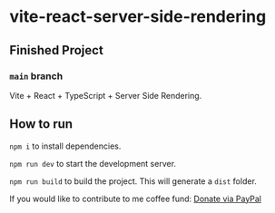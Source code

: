 # vite-react-server-side-rendering

## Finished Project

### `main` branch

Vite + React + TypeScript + Server Side Rendering.

## How to run

`npm i` to install dependencies.

`npm run dev` to start the development server.

`npm run build` to build the project. This will generate a `dist` folder.

If you would like to contribute to me coffee fund: [Donate via PayPal](https://www.paypal.com/donate/?business=XNPNP5FWN4B2A&no_recurring=0&item_name=I+provide+free+computer+science+training+to+everyone&currency_code=USD)
